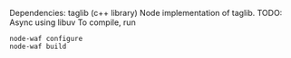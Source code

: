 Dependencies: taglib (c++ library)
Node implementation of taglib.
TODO: Async using libuv
To compile, run

```
node-waf configure
node-waf build
```
